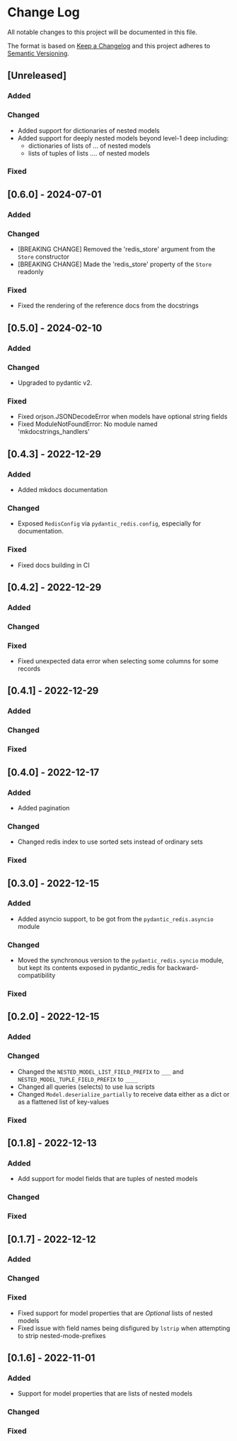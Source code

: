 # Change Log

All notable changes to this project will be documented in this file.

The format is based on [Keep a Changelog](http://keepachangelog.com/)
and this project adheres to [Semantic Versioning](http://semver.org/).

## [Unreleased]

### Added

### Changed

- Added support for dictionaries of nested models
- Added support for deeply nested models beyond level-1 deep including:
  - dictionaries of lists of ... of nested models
  - lists of tuples of lists .... of nested models

### Fixed


## [0.6.0] - 2024-07-01

### Added

### Changed

- [BREAKING CHANGE] Removed the 'redis_store' argument from the `Store` constructor
- [BREAKING CHANGE] Made the 'redis_store' property of the `Store` readonly

### Fixed

- Fixed the rendering of the reference docs from the docstrings

## [0.5.0] - 2024-02-10

### Added

### Changed

- Upgraded to pydantic v2.

### Fixed

- Fixed orjson.JSONDecodeError when models have optional string fields
- Fixed ModuleNotFoundError: No module named 'mkdocstrings_handlers'

## [0.4.3] - 2022-12-29

### Added

- Added mkdocs documentation

### Changed

- Exposed `RedisConfig` via `pydantic_redis.config`, especially for documentation.

### Fixed

- Fixed docs building in CI

## [0.4.2] - 2022-12-29

### Added

### Changed

### Fixed

- Fixed unexpected data error when selecting some columns for some records

## [0.4.1] - 2022-12-29

### Added

### Changed

### Fixed

## [0.4.0] - 2022-12-17

### Added

- Added pagination

### Changed

- Changed redis index to use sorted sets instead of ordinary sets

### Fixed

## [0.3.0] - 2022-12-15

### Added

- Added asyncio support, to be got from the `pydantic_redis.asyncio` module

### Changed

- Moved the synchronous version to the `pydantic_redis.syncio` module, but kept its contents exposed in pydantic_redis
  for backward-compatibility

### Fixed

## [0.2.0] - 2022-12-15

### Added

### Changed

- Changed the `NESTED_MODEL_LIST_FIELD_PREFIX` to `___` and `NESTED_MODEL_TUPLE_FIELD_PREFIX` to `____`
- Changed all queries (selects) to use lua scripts
- Changed `Model.deserialize_partially` to receive data either as a dict or as a flattened list of key-values

### Fixed

## [0.1.8] - 2022-12-13

### Added

- Add support for model fields that are tuples of nested models 

### Changed

### Fixed

## [0.1.7] - 2022-12-12

### Added

### Changed

### Fixed

- Fixed support for model properties that are *Optional* lists of nested models 
- Fixed issue with field names being disfigured by `lstrip` when attempting to strip nested-mode-prefixes 

## [0.1.6] - 2022-11-01

### Added

- Support for model properties that are lists of nested models 

### Changed

### Fixed

